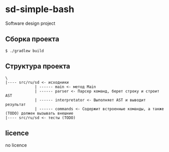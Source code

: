 # sd-simple-bash

Software design project

## Сборка проекта

```
$ ./gradlew build
```

## Структура проекта

```
\
|---- src/ru/sd <- исходники
             | ------ main <- метод Main
             | ------ parser <- Парсер команд, берет строку и строит AST
             | ------ interpretator <- Выполняет AST и выводит результат
             | ------ commands <- Содержит встроенные команды, а также (TODO) должен вызывать внешние
|---- src/ru/sd <- тесты (TODO)
```

## licence

no licence
